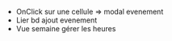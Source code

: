 - OnClick sur une cellule => modal evenement
- Lier bd ajout evenement
- Vue semaine gérer les heures
